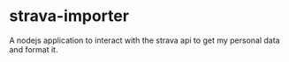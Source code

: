 # strava-importer

A nodejs application to interact with the strava api to get my personal data and format it.
